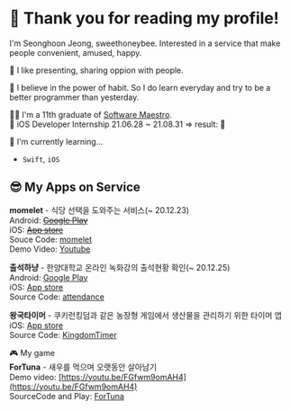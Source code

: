 # 🥳 Thank you for reading my profile!  

I'm Seonghoon Jeong, sweethoneybee. Interested in a service that make people convenient, amused, happy.  

👀 I like presenting, sharing oppion with people.   

💪 I believe in the power of habit. So I do learn everyday and try to be a better programmer than yesterday.  

👨‍🎓 I'm a 11th graduate of [Software Maestro](https://www.swmaestro.org/sw/main/main.do).  
🐢 iOS Developer Internship 21.06.28 ~ 21.08.31 => result: 🎰   

🌱 I'm currently learning...  
* `Swift`, `iOS`  
  
## 😎 My Apps on Service  
**momelet** - 식당 선택을 도와주는 서비스(~ 20.12.23)     
Android: ~~[Google Play](https://play.google.com/store/apps/details?id=com.recoder.momelet)~~  
iOS: ~~[App store](https://apps.apple.com/kr/app/momelet/id1534528860)~~  
Souce Code: [momelet](https://github.com/raiders032/momelet)   
Demo Video: [Youtube](https://www.youtube.com/watch?v=jpG9aGxycZ4)  

**출석하냥** - 한양대학교 온라인 녹화강의 출석현황 확인(~ 20.12.25)      
Android: [Google Play](https://play.google.com/store/apps/details?id=com.sweethoneybee.ChulseokHanyang)  
iOS: [App store](https://apps.apple.com/us/app/%EC%B6%9C%EC%84%9D%ED%95%98%EB%83%A5/id1540962786#?platform=iphone)  
Source Code: [attendance](https://github.com/sweethoneybee/attendance)   

**왕국타이머** - 쿠키런킹덤과 같은 농장형 게임에서 생산물을 관리하기 위한 타이머 앱  
iOS: [App store](https://apps.apple.com/us/app/%EC%99%95%EA%B5%AD%ED%83%80%EC%9D%B4%EB%A8%B8/id1556230748)  
Source Code: [KingdomTimer](https://github.com/sweethoneybee/KingdomTimer)   

🎮 My game  
**ForTuna** - 새우를 먹으며 오랫동안 살아남기    
Demo video: [https://youtu.be/FGfwm9omAH4](https://youtu.be/FGfwm9omAH4)  
SourceCode and Play: [ForTuna](https://github.com/sweethoneybee/gameprogramming_capston)   
<!--
**sweethoneybee/sweethoneybee** is a ✨ _special_ ✨ repository because its `README.md` (this file) appears on your GitHub profile.

Here are some ideas to get you started:

- 🔭 I’m currently working on ...
- 🌱 I’m currently learning ...
- 👯 I’m looking to collaborate on ...
- 🤔 I’m looking for help with ...
- 💬 Ask me about ...
- 📫 How to reach me: ...
- 😄 Pronouns: ...
- ⚡ Fun fact: ...
-->
